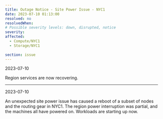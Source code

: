 ```yaml
---
title: Outage Notice - Site Power Issue - NYC1
date: 2023-07-10 01:13:00
resolved: no
resolvedWhen:
# Possible severity levels: down, disrupted, notice
severity:
affected:
  - Compute/NYC1
  - Storage/NYC1
    
section: issue
---
```

2023-07-10

Region services are now recovering.

---
2023-07-10

An unexpected site power issue has caused a reboot of a subset of nodes and the routing gear in NYC1.
The region power interruption was partial, and the machines all have powered on. Workloads are starting up now. 
